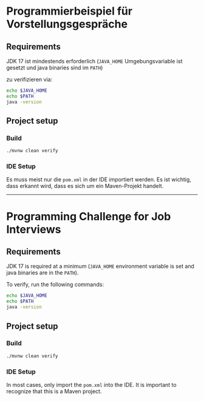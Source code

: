 # Programmierbeispiel für Vorstellungsgespräche


## Requirements

JDK 17 ist mindestends erforderlich (`JAVA_HOME` Umgebungsvariable ist gesetzt und java binaries sind im `PATH`)

zu verifizieren via:
```bash
echo $JAVA_HOME
echo $PATH
java -version
```

## Project setup

### Build

```bash
./mvnw clean verify
```

### IDE Setup

Es muss meist nur die `pom.xml` in der IDE importiert werden. Es ist wichtig, dass erkannt wird, dass es sich um ein Maven-Projekt handelt.




---
# Programming Challenge for Job Interviews


## Requirements

JDK 17 is required at a minimum (`JAVA_HOME` environment variable is set and java binaries are in the `PATH`).

To verify, run the following commands:
```bash
echo $JAVA_HOME
echo $PATH
java -version
```

## Project setup

### Build

```bash
./mvnw clean verify
```

### IDE Setup

In most cases, only import the `pom.xml` into the IDE. It is important to recognize that this is a Maven project.
